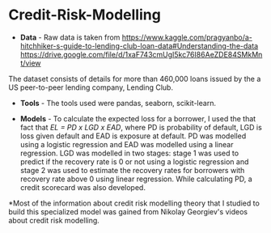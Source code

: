 # Credit-Risk-Modelling


* **Data** - Raw data is taken from https://www.kaggle.com/pragyanbo/a-hitchhiker-s-guide-to-lending-club-loan-data#Understanding-the-data <br/>
https://drive.google.com/file/d/1xaF743cmUgI5kc76I86AeZDE84SMkMnt/view

The dataset consists of details for more than 460,000 loans issued by the a US peer-to-peer lending company, Lending Club.

* **Tools** - The tools used were pandas, seaborn, scikit-learn.

* **Models** - To calculate the expected loss for a borrower, I used the that fact that *EL = PD x LGD x EAD*, where PD is probability of default, LGD is loss given default and EAD is exposure at default. PD was modelled using a logistic regression and EAD was modelled using a linear regression. LGD was modelled in two stages: stage 1 was used to predict if the recovery rate is 0 or not using a logistic regression and stage 2 was used to estimate the recovery rates for borrowers with recovery rate above 0 using linear regression. While calculating PD, a credit scorecard was also developed.


*Most of the information about credit risk modelling theory that I studied to build this specialized model was gained from Nikolay Georgiev's videos about credit risk modelling.
